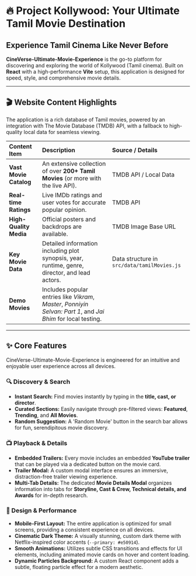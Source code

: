 # 🔥 Project Kollywood: Your Ultimate Tamil Movie Destination

## Experience Tamil Cinema Like Never Before

**CineVerse-Ultimate-Movie-Experience** is the go-to platform for discovering and exploring the world of Kollywood (Tamil cinema). Built on **React** with a high-performance **Vite** setup, this application is designed for speed, style, and comprehensive movie details.

---

## 🎬 Website Content Highlights

The application is a rich database of Tamil movies, powered by an integration with The Movie Database (TMDB) API, with a fallback to high-quality local data for seamless viewing.

| Content Item | Description | Source / Details |
| :--- | :--- | :--- |
| **Vast Movie Catalog** | An extensive collection of over **200+ Tamil Movies** (or more with the live API). | TMDB API / Local Data |
| **Real-time Ratings** | Live IMDb ratings and user votes for accurate popular opinion. | TMDB API |
| **High-Quality Media** | Official posters and backdrops are available. | TMDB Image Base URL |
| **Key Movie Data** | Detailed information including plot synopsis, year, runtime, genre, director, and lead actors. | Data structure in `src/data/tamilMovies.js` |
| **Demo Movies** | Includes popular entries like *Vikram*, *Master*, *Ponniyin Selvan: Part 1*, and *Jai Bhim* for local testing. |
---

## ✨ Core Features

CineVerse-Ultimate-Movie-Experience is engineered for an intuitive and enjoyable user experience across all devices.

### 🔍 Discovery & Search

* **Instant Search:** Find movies instantly by typing in the **title, cast, or director**.
* **Curated Sections:** Easily navigate through pre-filtered views: **Featured**, **Trending**, and **All Movies**.
* **Random Suggestion:** A 'Random Movie' button in the search bar allows for fun, serendipitous movie discovery.

### 📺 Playback & Details

* **Embedded Trailers:** Every movie includes an embedded **YouTube trailer** that can be played via a dedicated button on the movie card.
* **Trailer Modal:** A custom modal interface ensures an immersive, distraction-free trailer viewing experience.
* **Multi-Tab Details:** The dedicated **Movie Details Modal** organizes information into tabs for **Storyline, Cast & Crew, Technical details, and Awards** for in-depth research.

### 📱 Design & Performance

* **Mobile-First Layout:** The entire application is optimized for small screens, providing a consistent experience on all devices.
* **Cinematic Dark Theme:** A visually stunning, custom dark theme with Netflix-inspired color accents (`--primary: #e50914`).
* **Smooth Animations:** Utilizes subtle CSS transitions and effects for UI elements, including animated movie cards on hover and content loading.
* **Dynamic Particles Background:** A custom React component adds a subtle, floating particle effect for a modern aesthetic.
